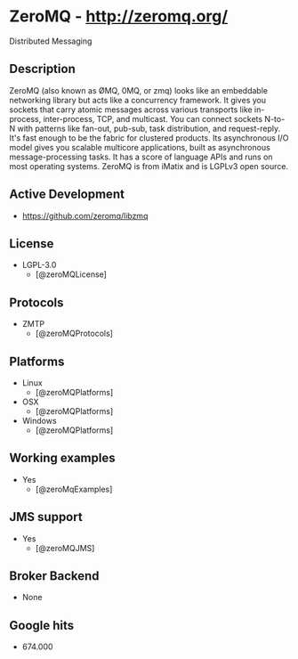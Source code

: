 # ZeroMQ - http://zeromq.org/
Distributed Messaging


## Description
ZeroMQ (also known as ØMQ, 0MQ, or zmq) looks like an embeddable networking library but acts like a concurrency framework. It gives you sockets that carry atomic messages across various transports like in-process, inter-process, TCP, and multicast. You can connect sockets N-to-N with patterns like fan-out, pub-sub, task distribution, and request-reply. It's fast enough to be the fabric for clustered products. Its asynchronous I/O model gives you scalable multicore applications, built as asynchronous message-processing tasks. It has a score of language APIs and runs on most operating systems. ZeroMQ is from iMatix and is LGPLv3 open source.


## Active Development
- https://github.com/zeromq/libzmq


## License
- LGPL-3.0
    - [@zeroMQLicense]


## Protocols
- ZMTP
    - [@zeroMQProtocols]


## Platforms
- Linux
    - [@zeroMQPlatforms]
- OSX
    - [@zeroMQPlatforms]
- Windows
    - [@zeroMQPlatforms]


## Working examples
- Yes
    - [@zeroMqExamples]


## JMS support
- Yes
    - [@zeroMQJMS]


## Broker Backend
- None


## Google hits
- 674.000
